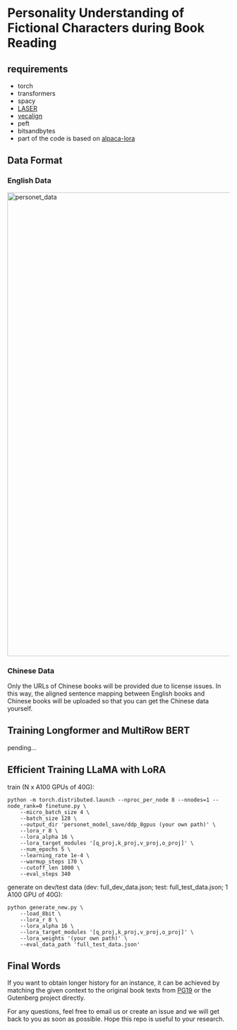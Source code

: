 # Personality Understanding of Fictional Characters during Book Reading

## requirements
* torch
* transformers
* spacy
* [LASER](https://github.com/facebookresearch/LASER)
* [vecalign](https://github.com/thompsonb/vecalign)
* peft
* bitsandbytes
* part of the code is based on [alpaca-lora](https://github.com/tloen/alpaca-lora)

## Data Format
### English Data
<img width="1052" alt="personet_data" src="https://github.com/Gorov/personet_acl23/assets/49872515/be618ba5-36ff-4bf3-b7a1-468c3482f5dc">

### Chinese Data
Only the URLs of Chinese books will be provided due to license issues. In this way, the aligned sentence mapping between English books and Chinese books will be uploaded so that you can get the Chinese data yourself. 

## Training Longformer and MultiRow BERT

pending...

## Efficient Training LLaMA with LoRA

train (N x A100 GPUs of 40G):
```
python -m torch.distributed.launch --nproc_per_node 8 --nnodes=1 --node_rank=0 finetune.py \
    --micro_batch_size 4 \
    --batch_size 128 \
    --output_dir 'personet_model_save/ddp_8gpus (your own path)' \
    --lora_r 8 \
    --lora_alpha 16 \
    --lora_target_modules '[q_proj,k_proj,v_proj,o_proj]' \
    --num_epochs 5 \
    --learning_rate 1e-4 \
    --warmup_steps 170 \
    --cutoff_len 1000 \
    --eval_steps 340
```

generate on dev/test data (dev: full_dev_data.json; test: full_test_data.json; 1 A100 GPU of 40G):
```
python generate_new.py \
    --load_8bit \
    --lora_r 8 \
    --lora_alpha 16 \
    --lora_target_modules '[q_proj,k_proj,v_proj,o_proj]' \
    --lora_weights '(your own path)' \
    --eval_data_path 'full_test_data.json'
```

## Final Words
If you want to obtain longer history for an instance, it can be achieved by matching the given context to the original book texts from [PG19](https://huggingface.co/datasets/pg19) or the Gutenberg project directly. 

For any questions, feel free to email us or create an issue and we will get back to you as soon as possible. Hope this repo is useful to your research. 
